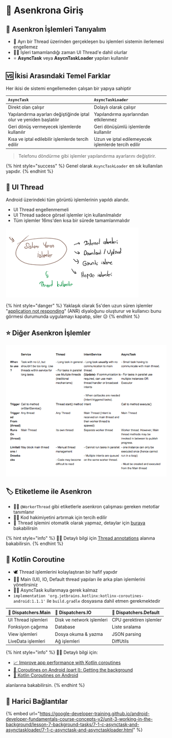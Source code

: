 # 🌃 Asenkrona Giriş

## 👀 Asenkron İşlemleri Tanıyalım

* 💫 Ayrı bir Thread üzerinden gerçekleşen bu işlemleri sistemin ilerlemesi engellemez
* 🙋‍♂️ İşleri tamamlandığı zaman UI Thread'e dahil olurlar
* ⭐ **AsyncTask** veya **AsycnTaskLoader** yapıları kullanılır

## 🆚 İkisi Arasındaki Temel Farklar

Her ikisi de sistemi engellemeden çalışan bir yapıya sahiptir

| `AsyncTask` | `AsyncTaskLoader` |
| :--- | :--- |
| Direkt olan çalışır | Dolaylı olarak çalışır |
| Yapılandırma ayarları değiştiğinde iptal olur ve yeniden başlatılır | Yapılandırma ayarlarından etkilenmez |
| Geri dönüş vermeyecek işlemlerde kullanılır | Geri dönüşümlü işlemlerde kullanılır |
| Kısa ve iptal edilebilir işlemlerde tercih edilir | Uzun ve iptal edilemeyecek işlemlerde tercih edilir |

> Telefonu döndürme gibi işlemler yapılandırma ayarlarını değiştirir.

{% hint style="success" %}
Genel olarak `AsyncTaskLoader` en sık kullanılan yapıdır.
{% endhint %}

## 🧱 UI Thread

Android üzerindeki tüm görüntü işlemlerinin yapıldı alandır.

* UI Thread engellenmemeli
* UI Thread sadece görsel işlemler için kullanılmalıdır
* Tüm işlemler 16ms'den kısa bir sürede tamamlanmalıdır

![](../../.gitbook/assets/async_task_ui_thread.png)

{% hint style="danger" %}
Yaklaşık olarak 5s'den uzun süren işlemler  "[application not responding](http://developer.android.com/guide/practices/responsiveness.html)" \(ANR\) diyaloğunu oluşturur ve kullanıcı bunu görmesi durumunda uygulamayı kapatıp, siler 😥
{% endhint %}

## ⭐ Diğer Asenkron İşlemler

![](../../.gitbook/assets/async_table.png)

## 🏷️ Etiketleme ile Asenkron

* 👷‍♂️ `@WorkerThread` gibi etiketlerle asenkron çalışması gereken metotlar tanımlanır
* 🦸‍♂️ Kod hakimiyetini artırmak için tercih edilir
* 📢 Thread işlemini otomatik olarak yapmaz, detaylar için [buraya](https://stackoverflow.com/a/33651589/9770490) bakabilirsin

{% hint style="info" %}
‍🧙‍♂ Detaylı bilgi için [Thread annotations](https://developer.android.com/studio/write/annotations#thread-annotations) alanına bakabilirsin.
{% endhint %}

## 🎃 Kotlin Coroutine

* 🕊️ Thread işlemlerini kolaylaştıran bir hafif yapıdır
* 👮‍♂️ Main \(UI\), IO, Default thread yapıları ile arka plan işlemlerini yönetirsiniz
* 💁‍♂️ AsyncTask kullanmaya gerek kalmaz
* `implementation 'org.jetbrains.kotlinx:kotlinx-coroutines-android:1.1.1'` ile `build.gradle` dosyasına dahil etmen gerekmektedir

| 🧱 Dispatchers.Main | 🔣 Dispatchers.IO | 🎳 Dispatchers.Default |
| :--- | :--- | :--- |
| UI Thread işlemleri | Disk ve network işlemleri | CPU gerektiren işlemler |
| Fonksiyon çağırma | Database | Liste sıralama |
| View işlemleri | Dosya okuma & yazma | JSON parsing |
| LiveData işlemleri | Ağ işlemleri | DiffUtils |

{% hint style="info" %}
‍🧙‍♂ Detaylı bilgi için:

* [📈 Improve app performance with Kotlin coroutines](https://developer.android.com/kotlin/coroutines) 
* [📖 Coroutines on Android \(part I\): Getting the background](https://medium.com/androiddevelopers/coroutines-on-android-part-i-getting-the-background-3e0e54d20bb)
* [🐣 Kotlin Coroutines on Android](https://github.com/kotlin/kotlinx.coroutines/blob/master/README.md#android)

alanlarına bakabilirsin.
{% endhint %}

## 🔗 Harici Bağlantılar

{% embed url="https://google-developer-training.github.io/android-developer-fundamentals-course-concepts-v2/unit-3-working-in-the-background/lesson-7-background-tasks/7-1-c-asynctask-and-asynctaskloader/7-1-c-asynctask-and-asynctaskloader.html" %}

